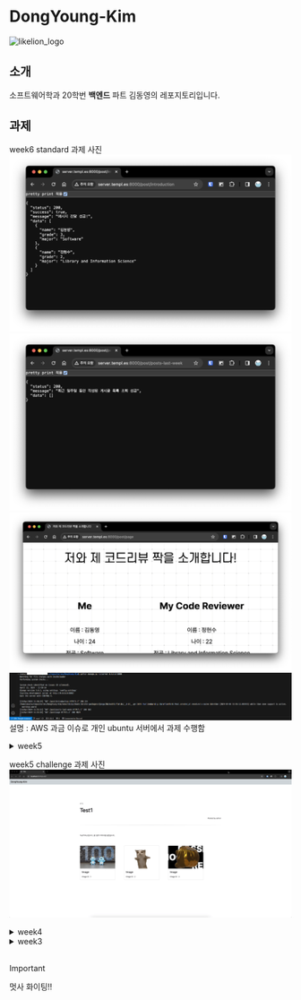 # DongYoung-Kim

![likelion_logo](images/likelion_logo.gif)

## 소개

소프트웨어학과 20학번 **백엔드** 파트 김동영의 레포지토리입니다.

## 과제

week6 standard 과제 사진
![](images/week6/standard-introduction.png)
![](images/week6/standard-posts-last-week.png)
![](images/week6/standard-page.png)
![](images/week6/standard-serverLog.png)
설명 : AWS 과금 이슈로 개인 ubuntu 서버에서 과제 수행함

<details>
  <summary>week5</summary>
  <div markdown="1">
    week5 standard 과제 사진
    <img src="images/week5/standard-comment.png" />
    <img src="images/week5/standard-postsLastWeek.png" />
    week5 challenge 과제 사진
  </div>
</details>

week5 challenge 과제 사진
![](images/week5/challenge.gif)

<details>
  <summary>week4</summary>
  <div markdown="1">
    week4 standard 과제 사진
    <img width="100%" src="images/week4/standard-adminPage.png" />
    <img width="100%" src="images/week4/standard-ERD.png" />
    week4 challenge 과제 사진
    <img width="100%" src="images/week4/challenge-ERD.png" />
    <img width="100%" src="images/week4/challenge-1.png" />
    <img width="100%" src="images/week4/challenge-2.png" />
    <img width="100%" src="images/week4/challenge-3.png" />
    <img width="100%" src="images/week4/challenge-4.png" />
  </div>
</details>

<details>
  <summary>week3</summary>
  <div markdown="1">
    week3 standard 과제 사진
    <img width="100%" src="images/week3/standard.png" />
    week3 challenge 과제 사진
    <img width="100%" src="images/week3/challenge.gif" />
  </div>
</details>

<br/>

> [!IMPORTANT]
> 멋사 화이팅!!

